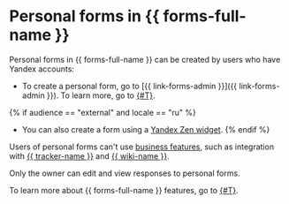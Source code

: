 # Personal forms in {{ forms-full-name }}

Personal forms in {{ forms-full-name }} can be created by users who have Yandex accounts:

- To create a personal form, go to [{{ link-forms-admin }}]({{ link-forms-admin }}). To learn more, go to [{#T}](quick-guide.md).

{% if audience == "external" and locale == "ru" %}
- You can also create a form using a [Yandex Zen widget](forms-lite.md).
{% endif %}

Users of personal forms can't use [business features](forms-for-org.md#business-features), such as integration with [{{ tracker-name }}](create-task.md) and [{{ wiki-name }}](send-wiki.md).

Only the owner can edit and view responses to personal forms.

To learn more about {{ forms-full-name }} features, go to [{#T}](overview.md).

